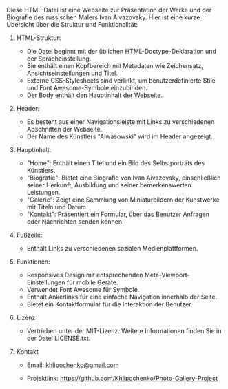 Diese HTML-Datei ist eine Webseite zur Präsentation der Werke und der Biografie des russischen Malers Ivan Aivazovsky. Hier ist eine kurze Übersicht über die Struktur und Funktionalität:

1. HTML-Struktur:
    - Die Datei beginnt mit der üblichen HTML-Doctype-Deklaration und der Spracheinstellung.
    - Sie enthält einen Kopfbereich mit Metadaten wie Zeichensatz, Ansichtseinstellungen und Titel.
    - Externe CSS-Stylesheets sind verlinkt, um benutzerdefinierte Stile und Font Awesome-Symbole einzubinden.
    - Der Body enthält den Hauptinhalt der Webseite.

2. Header:
    - Es besteht aus einer Navigationsleiste mit Links zu verschiedenen Abschnitten der Webseite.
    - Der Name des Künstlers "Aiwasowski" wird im Header angezeigt.

3. Hauptinhalt:
    - "Home": Enthält einen Titel und ein Bild des Selbstporträts des Künstlers.
    - "Biografie": Bietet eine Biografie von Ivan Aivazovsky, einschließlich seiner Herkunft, Ausbildung und seiner bemerkenswerten Leistungen.
    - "Galerie": Zeigt eine Sammlung von Miniaturbildern der Kunstwerke mit Titeln und Datum.
    - "Kontakt": Präsentiert ein Formular, über das Benutzer Anfragen oder Nachrichten senden können.

4. Fußzeile:
    - Enthält Links zu verschiedenen sozialen Medienplattformen.

5. Funktionen:
    - Responsives Design mit entsprechenden Meta-Viewport-Einstellungen für mobile Geräte.
    - Verwendet Font Awesome für Symbole.
    - Enthält Ankerlinks für eine einfache Navigation innerhalb der Seite.
    - Bietet ein Kontaktformular für die Interaktion der Benutzer.
6. Lizenz
    - Vertrieben unter der MIT-Lizenz. Weitere Informationen finden Sie in der Datei LICENSE.txt.

7. Kontakt
    - Email: khlipochenko@gmail.com

    - Projektlink: https://github.com/Khlipochenko/Photo-Gallery-Project 